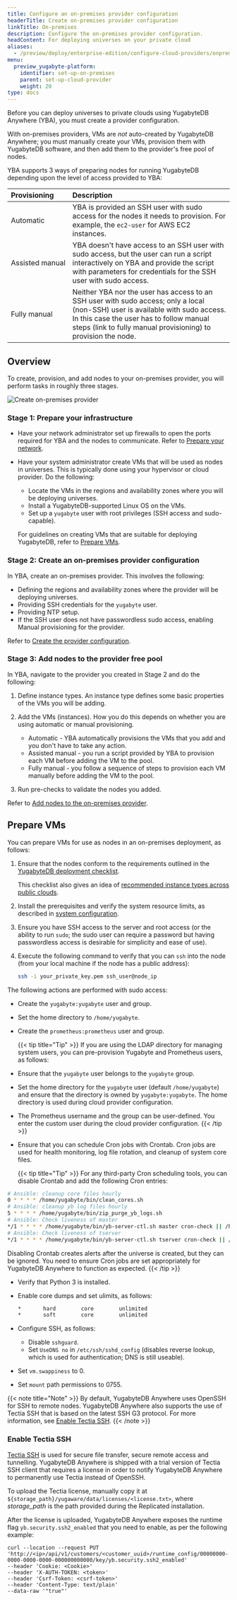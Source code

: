 ```yaml
---
title: Configure an on-premises provider configuration
headerTitle: Create on-premises provider configuration
linkTitle: On-premises
description: Configure the on-premises provider configuration.
headContent: For deploying universes on your private cloud
aliases:
  - /preview/deploy/enterprise-edition/configure-cloud-providers/onprem
menu:
  preview_yugabyte-platform:
    identifier: set-up-on-premises
    parent: set-up-cloud-provider
    weight: 20
type: docs
---
```


Before you can deploy universes to private clouds using YugabyteDB Anywhere (YBA), you must create a provider configuration.

With on-premises providers, VMs are _not_ auto-created by YugabyteDB Anywhere; you must manually create your VMs, provision them with YugabyteDB software, and then add them to the provider's free pool of nodes.

YBA supports 3 ways of preparing nodes for running YugabyteDB depending upon the level of access provided to YBA:

| Provisioning | Description |
| :--- | :--- |
| Automatic | YBA is provided an SSH user with sudo access for the nodes it needs to provision. For example, the `ec2-user` for AWS EC2 instances. |
| Assisted&nbsp;manual | YBA doesn't have access to an SSH user with sudo access, but the user can run a script interactively on YBA and provide the script with parameters for credentials for the SSH user with sudo access. |
| Fully manual | Neither YBA nor the user has access to an SSH user with sudo access; only a local (non-SSH) user is available with sudo access. In this case the user has to follow manual steps (link to fully manual provisioning) to provision the node. |

## Overview

To create, provision, and add nodes to your on-premises provider, you will perform tasks in roughly three stages.

![Create on-premises provider](/images/yb-platform/config/yba-onprem-config-flow.png)

### Stage 1: Prepare your infrastructure

- Have your network administrator set up firewalls to open the ports required for YBA and the nodes to communicate. Refer to [Prepare your network](../../../install-yugabyte-platform/prepare-on-prem-nodes/).
- Have your system administrator create VMs that will be used as nodes in universes. This is typically done using your hypervisor or cloud provider. Do the following:
  - Locate the VMs in the regions and availability zones where you will be deploying universes.
  - Install a YugabyteDB-supported Linux OS on the VMs.
  - Set up a `yugabyte` user with root privileges (SSH access and sudo-capable).

  For guidelines on creating VMs that are suitable for deploying YugabyteDB, refer to [Prepare VMs](#prepare-vms).

### Stage 2: Create an on-premises provider configuration

In YBA, create an on-premises provider. This involves the following:

- Defining the regions and availability zones where the provider will be deploying universes.
- Providing SSH credentials for the `yugabyte` user.
- Providing NTP setup.
- If the SSH user does not have passwordless sudo access, enabling Manual provisioning for the provider.

Refer to [Create the provider configuration](../on-premises-provider/).

### Stage 3: Add nodes to the provider free pool

In YBA, navigate to the provider you created in Stage 2 and do the following:

1. Define instance types. An instance type defines some basic properties of the VMs you will be adding.
1. Add the VMs (instances). How you do this depends on whether you are using automatic or manual provisioning.

    - Automatic - YBA automatically provisions the VMs that you add and you don't have to take any action.
    - Assisted manual - you run a script provided by YBA to provision each VM before adding the VM to the pool.
    - Fully manual - you follow a sequence of steps to provision each VM manually before adding the VM to the pool.

1. Run pre-checks to validate the nodes you added.

Refer to [Add nodes to the on-premises provider](../on-premises-nodes/).

## Prepare VMs

You can prepare VMs for use as nodes in an on-premises deployment, as follows:

1. Ensure that the nodes conform to the requirements outlined in the [YugabyteDB deployment checklist](../../../../deploy/checklist/).

    This checklist also gives an idea of [recommended instance types across public clouds](../../../../deploy/checklist/#public-clouds).

1. Install the prerequisites and verify the system resource limits, as described in [system configuration](../../../../deploy/manual-deployment/system-config).
1. Ensure you have SSH access to the server and root access (or the ability to run `sudo`; the sudo user can require a password but having passwordless access is desirable for simplicity and ease of use).
1. Execute the following command to verify that you can `ssh` into the node (from your local machine if the node has a public address):

    ```sh
    ssh -i your_private_key.pem ssh_user@node_ip
    ```

The following actions are performed with sudo access:

- Create the `yugabyte:yugabyte` user and group.
- Set the home directory to `/home/yugabyte`.
- Create the `prometheus:prometheus` user and group.

  {{< tip title="Tip" >}}
If you are using the LDAP directory for managing system users, you can pre-provision Yugabyte and Prometheus users, as follows:

- Ensure that the `yugabyte` user belongs to the `yugabyte` group.

- Set the home directory for the `yugabyte` user (default `/home/yugabyte`) and ensure that the directory is owned by `yugabyte:yugabyte`. The home directory is used during cloud provider configuration.

- The Prometheus username and the group can be user-defined. You enter the custom user during the cloud provider configuration.
  {{< /tip >}}

- Ensure that you can schedule Cron jobs with Crontab. Cron jobs are used for health monitoring, log file rotation, and cleanup of system core files.

  {{< tip title="Tip" >}}
For any third-party Cron scheduling tools, you can disable Crontab and add the following Cron entries:

```sh
# Ansible: cleanup core files hourly
0 * * * * /home/yugabyte/bin/clean_cores.sh
# Ansible: cleanup yb log files hourly
5 * * * * /home/yugabyte/bin/zip_purge_yb_logs.sh
# Ansible: Check liveness of master
*/1 * * * * /home/yugabyte/bin/yb-server-ctl.sh master cron-check || /home/yugabyte/bin/yb-server-ctl.sh master start
# Ansible: Check liveness of tserver
*/1 * * * * /home/yugabyte/bin/yb-server-ctl.sh tserver cron-check || /home/yugabyte/bin/yb-server-ctl.sh tserver start
```

Disabling Crontab creates alerts after the universe is created, but they can be ignored. You need to ensure Cron jobs are set appropriately for YugabyteDB Anywhere to function as expected.
  {{< /tip >}}

- Verify that Python 3 is installed.
- Enable core dumps and set ulimits, as follows:

    ```sh
    *       hard        core        unlimited
    *       soft        core        unlimited
    ```

- Configure SSH, as follows:

  - Disable `sshguard`.
  - Set `UseDNS no` in `/etc/ssh/sshd_config` (disables reverse lookup, which is used for authentication; DNS is still useable).

- Set `vm.swappiness` to 0.
- Set `mount` path permissions to 0755.

{{< note title="Note" >}}
By default, YugabyteDB Anywhere uses OpenSSH for SSH to remote nodes. YugabyteDB Anywhere also supports the use of Tectia SSH that is based on the latest SSH G3 protocol. For more information, see [Enable Tectia SSH](#enable-tectia-ssh).
{{< /note >}}

### Enable Tectia SSH

[Tectia SSH](https://www.ssh.com/products/tectia-ssh/) is used for secure file transfer, secure remote access and tunnelling. YugabyteDB Anywhere is shipped with a trial version of Tectia SSH client that requires a license in order to notify YugabyteDB Anywhere to permanently use Tectia instead of OpenSSH.

To upload the Tectia license, manually copy it at `${storage_path}/yugaware/data/licenses/<license.txt>`, where _storage_path_ is the path provided during the Replicated installation.

After the license is uploaded, YugabyteDB Anywhere exposes the runtime flag `yb.security.ssh2_enabled` that you need to enable, as per the following example:

```shell
curl --location --request PUT 'http://<ip>/api/v1/customers/<customer_uuid>/runtime_config/00000000-0000-0000-0000-000000000000/key/yb.security.ssh2_enabled'
--header 'Cookie: <Cookie>'
--header 'X-AUTH-TOKEN: <token>'
--header 'Csrf-Token: <csrf-token>'
--header 'Content-Type: text/plain'
--data-raw '"true"'
```

<!--
Creating an on-premises provider requires the following steps:

1. Create your VMs. Do this using your hypervisor or cloud provider. You will need the IP addresses of the VMs.
1. [Create the on-premises provider configuration](#create-a-provider). The provider configuration includes details such as the SSH user you will use to access your VMs while setting up the provider, and the regions where the nodes are located.
1. Specify the compute [instance types](#add-instance-types) that will be used in this provider.
1. If required, [manually provision the VMs](../on-premises-script/) with the YugabyteDB database software. If your SSH user has password-less sudo access to the nodes, you can skip this step, as YBA will be able to automatically provision the nodes.
1. [Add the compute instances](#add-instances) that the provider will use for deploying YugabyteDB universes to the pool of nodes.

![Configure on-prem provider](/images/yb-platform/config/yba-onprem-config-flow.png)
-->
